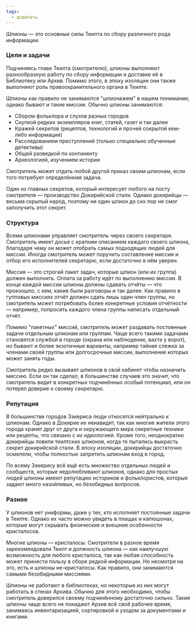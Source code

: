 ```yaml
---
tags:
  - доделать
---
```

Шпионы — это основные силы Теилта по сбору различного рода информации.

### Цели и задачи
Подчиняясь главе Теилта (смотрителю), шпионы выполняют разнообразную работу по сбору информации и доставке её в Библиотеку или Архив. Помимо этого, в эпоху изоляции они также выполняют роль правоохранительного органа в Теилте.

Шпионы как правило не занимаются "шпионажем" в нашем понимании, однако бывают и такие миссии. Обычно шпионы занимаются:
- Сбором фольклора и слухов разных городов
- Скупкой редких экземпляров книг, статей, газет и так далее
- Кражей секретов (рецептов, технологий и прочей сокрытой кем-либо информации)
- Расследованием преступлений (только специально обученные детективы)
- Общей разведкой по континенту
- Археологией, изучением истории

Смотритель может отдать любой другой приказ своим шпионам, если того потребует определённая задача.

Один из главных секретов, который интересует любого на посту смотрителя — производство Докирийской стали. Однако докирийцы — весьма скрытый народ, поэтому ни один шпион до сих пор не смог заполучить этот секрет.

### Структура
Всеми шпионами управляет смотритель через своего секретаря. Смотритель имеет досье с кратким описанием каждого своего шпиона, благодаря чему он может отобрать самых подходящих людей для миссии. Иногда смотритель может поручить составление миссии и отбор его исполнителей секретарю, если достаточно в нём уверен.

Миссия — это строгий пакет задач, которые шпион (или их группа) должен выполнить. Оплата за работу идёт по выполнению миссии. В конце каждой миссии шпионы должны сдавать отчёты — что произошло, с кем, какие были разговоры и так далее. Как правило в гупповых миссиях отчёт должен сдать лишь один член группы, но смотритель может потребовать более конкретные условия отчётности — например, попросить каждого члена группы написать отдельный отчёт.

Помимо "пакетных" миссий, смотритель может раздавать постоянные задачи отдельным шпионам или группам. Чаще всего такими задачами становятся службой в городе (охрана или наблюдение, вахта у ворот), но бывают и более экзотичные варианты, например тайная слежка за членами своей группы или долгосрочные миссии, выполнение которых может занять годы.

Смотритель редко вызывает шпионов в свой кабинет чтобы назначить миссию. Если он так сделал, в большинстве случаев это значит, что смотритель видит в конкретных подчинённых особый потенциал, или он потерял доверие к своему секретарю.

### Репутация
В большинстве городов Зэкериса люди относятся нейтрально к шпионам. Однако в Докирие их ненавидят, так как многие жители этого города хранят друг от друга и окружающего мира секретные техники или рецепты, что связано с их идеологией. Кроме того, неоднократно докирийцы ловили теилтских шпионов, когда те пытались выкрасть секрет докирийской стали. В эпоху изоляции, докирийцы достаточно осмелели, чтобы полностью запретить шпионам вход в город.

По всему Зэкерису всё ещё есть множество отдельных людей и сообществ, которые недолюбливают шпионов, однако для простых людей шпионы имеют репутацию историков и фольклористов, которые задают много назойливых, но безобидных вопросов.

### Разное
У шпионов нет униформы, даже у тех, кто исполняет постоянные задачи в Теилте. Однако их часто можно увидеть в плащах и капюшонах, которые могут скрывать физические и внешние особенности кристалосов.

Многие шпионы — кристалосы. Смотрители в разное время зарекомендовали Теилт и должность шпиона — как наилучшую возможность для любого кристалоса, так как любая способность может принести пользу в сборе редкой информации. Но несмотря на это, есть и шпионы не-кристалосы. Как правило, они занимаются самыми безобидными миссиями.

Шпионы не работают в библиотеках, но некоторые из них могут работать в стенах Архива. Обычно для этого необходимо, чтобы смотритель доверился своему подчинённому достаточно сильно. Такие шпионы чаще всего не покидают Архив всё своё рабочее время, занимаясь инвентаризацией, сортировкой и уходом за документами и книгами.